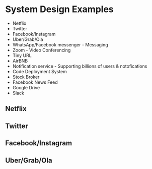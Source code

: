 # System Design Examples

* Netflix
* Twitter
* Facebook/Instagram
* Uber/Grab/Ola
* WhatsApp/Facebook messenger - Messaging
* Zoom - Video Conferencing
* Tiny URL
* AirBNB
* Notification service - Supporting billions of users & notofications
* Code Deployment System
* Stock Broker
* Facebook News Feed
* Google Drive
* Slack

## Netflix


## Twitter


## Facebook/Instagram


## Uber/Grab/Ola
